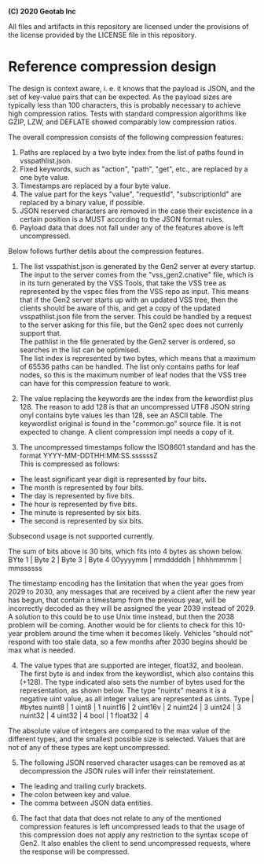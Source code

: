 **(C) 2020 Geotab Inc**<br>

All files and artifacts in this repository are licensed under the provisions of the license provided by the LICENSE file in this repository.

# Reference compression design

The design is context aware, i. e. it knows that the payload is JSON, and the set of key-value pairs that can be expected.
As the payload sizes are typically less than 100 characters, this is probably necessary to achieve high compression ratios.
Tests with standard compression algorithms like GZIP, LZW, and DEFLATE showed comparably low compression ratios.<br>

The overall compression consists of the following compression features:
1. Paths are replaced by a two byte index from the list of paths found in vsspathlist.json.
2. Fixed keywords, such as "action", "path", "get", etc., are replaced by a one byte value.
3. Timestamps are replaced by a four byte value.
4. The value part for the keys "value", "requestId", "subscriptionId" are replaced by a binary value, if possible.
5. JSON reserved characters are removed in the case their excistence in a certain position is a MUST according to the JSON format rules.
6. Payload data that does not fall under any of the features above is left uncompressed.

Below follows further detils about the compression features.<br>

1. The list vsspathist.json is generated by the Gen2 server at every startup. 
The input to the server comes from the "vss_gen2.cnative" file, which is in its turn generated by the VSS Tools, 
that take the VSS tree as represented by the vspec files from the VSS repo as input. 
This means that if the Gen2 server starts up with an updated VSS tree, then the clients should be aware of this, 
and get a copy of the updated vsspathlist.json file from the server. 
This could be handled by a request to the server asking for this file, but the Gen2 spec does not currenly support that.<br>
The pathlist in the file generated by the Gen2 server is ordered, so searches in the list can be optimised.<br>
The list index is represented by two bytes, which means that a maximum of 65536 paths can be handled. 
The list only contains paths for leaf nodes, so this is the maximum number of leaf nodes that the VSS tree can have for this compression feature to work.<br>

2. The value replacing the keywords are the index from the kewordlist plus 128. 
The reason to add 128 is that an uncompressed UTF8 JSON string onyl contains byte values les than 128, see an ASCII table.
The keywordlist original is found in the "common.go" source file. It is not expected to change. A client compression impl needs a copy of it.<br>

3. The uncompressed timestamps follow the ISO8601 standard and has the format YYYY-MM-DDTHH:MM:SS.ssssssZ<br>
This is compressed as follows:
- The least significant year digit is represented by four bits.
- The month is represented by four bits.
- The day is represented by five bits.
- The hour is represented by five bits.
- The minute is represented by six bits.
- The second is represented by six bits.

Subsecond usage is not supported currently. 

The sum of bits above is 30 bits, which fits into 4 bytes as shown below.
  BYte 1 |  Byte 2  |  Byte 3  |  Byte 4
00yyyymm | mmdddddh | hhhhmmmm | mmssssss

The timestamp encoding has the limitation that when the year goes from 2029 to 2030, any messages that are received by a client after the new year has begun, that contain a timestamp from the previous year, will be incorrectly decoded as they will be assigned the year 2039 instead of 2029. 
A solution to this could be to use Unix time instead, but then the 2038 problem will be coming. 
Another would be for clients to check for this 10-year problem around the time when it becomes likely. Vehicles “should not” respond with too stale data, so a few months after 2030 begins should be max what is needed.

4. The value types that are supported are integer, float32, and boolean. The first byte is and index from the keywordlist, which also contains this (+128).
The type indicated also sets the number of bytes used for the representation, as shown below. 
The type "nuintx" means it is a negative uint value, as all integer values are represented as uints.
Type    | #bytes
nuint8  | 1
uint8   | 1
nuint16 | 2
uint16v | 2
nuint24 | 3
uint24  | 3
nuint32 | 4
uint32  | 4
bool    | 1
float32 | 4

The absolute value of integers are compared to the max value of the different types, and the smallest possible size is selected. 
Values that are not of any of these types are kept uncompressed.

5. The following JSON reserved character usages can be removed as at decompression the JSON rules will infer their reinstatement.
- The leading and trailing curly brackets.
- The colon between key and value.
- The comma between JSON data entities. 

6. The fact that data that does not relate to any of the mentioned compression features is left uncompressed leads to that the usage of this compression does not apply any restriction to the syntax scope of Gen2. It also enables the client to send uncompressed requests, where the response will be compressed.

